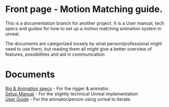 # Front page - Motion Matching guide.

This is a documentation branch for another project. It is a User manual, tech specs and guides for how to set up a motion matching animation system in unreal.

The documents are categorized loosely by what person/professional might need to use them, but reading them all might give a better overview of features, possibilities and aid in communication.

# Documents

[Rig & Animation specs](./Rig%20%26%20Animation%20Specs.md) - For the rigger & animator. <br>
[Setup Manual](./Setup%20Manual.md) - For the slightly technical Unreal implementation <br>
[User Guide](./User%20Guide.md) - For the animator/person using unreal to iterate. <br>
